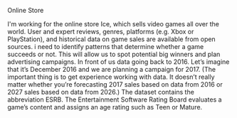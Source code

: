 Online Store 

I'm working for the online store Ice, which sells video games all over the world.
User and expert reviews, genres, platforms (e.g. Xbox or PlayStation), and historical data on game sales are available from open sources.
i need to identify patterns that determine whether a game succeeds or not. This will allow us to spot potential big winners and plan advertising campaigns.
In front of us data going back to 2016. 
Let’s imagine that it’s December 2016 and we are planning a campaign for 2017. (The important thing is to get experience working with data. It doesn’t really matter whether you’re forecasting 2017 sales based on data from 2016 or 2027 sales based on data from 2026.) 
The dataset contains the abbreviation ESRB. The Entertainment Software Rating Board evaluates a game’s content and assigns an age rating such as Teen or Mature.
